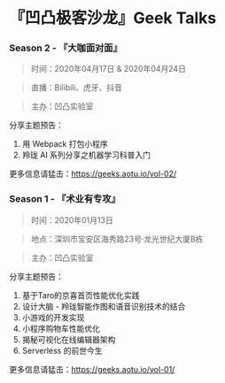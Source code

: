 # 『凹凸极客沙龙』Geek Talks

### Season 2 - 『大咖面对面』

> 时间：2020年04月17日 & 2020年04月24日

> 直播：Bilibili、虎牙、抖音

> 主办：凹凸实验室

分享主题预告：

1. 用 Webpack 打包小程序
2. 羚珑 AI 系列分享之机器学习科普入门

更多信息请猛击：https://geeks.aotu.io/vol-02/

### Season 1 - 『术业有专攻』

> 时间：2020年01月13日

> 地点：深圳市宝安区海秀路23号·龙光世纪大厦B栋

> 主办：凹凸实验室

分享主题预告：

1. 基于Taro的京喜首页性能优化实践
2. 设计大脑 - 羚珑智能作图和语音识别技术的结合
3. 小游戏的开发实现
4. 小程序购物车性能优化
5. 揭秘可视化在线编辑器架构
6. Serverless 的前世今生

更多信息请猛击：https://geeks.aotu.io/vol-01/
